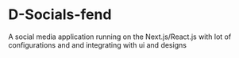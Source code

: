 # D-Socials-fend
A social media application running on the Next.js/React.js with lot of configurations and and integrating with ui and designs

